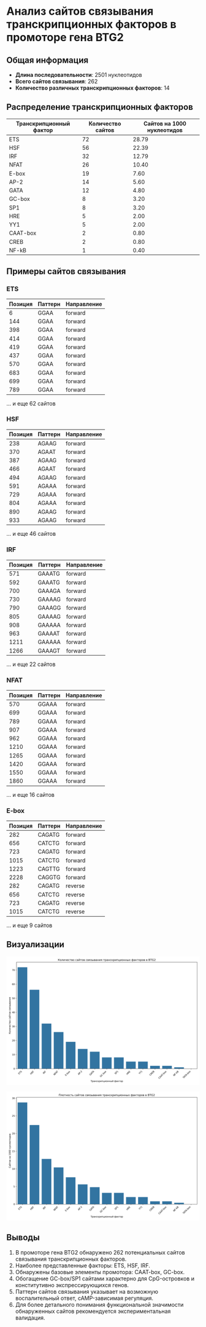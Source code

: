# Анализ сайтов связывания транскрипционных факторов в промоторе гена BTG2

## Общая информация

* **Длина последовательности**: 2501 нуклеотидов
* **Всего сайтов связывания**: 262
* **Количество различных транскрипционных факторов**: 14

## Распределение транскрипционных факторов

| Транскрипционный фактор | Количество сайтов | Сайтов на 1000 нуклеотидов |
|--------------------------|-------------------|------------------------------|
| ETS | 72 | 28.79 |
| HSF | 56 | 22.39 |
| IRF | 32 | 12.79 |
| NFAT | 26 | 10.40 |
| E-box | 19 | 7.60 |
| AP-2 | 14 | 5.60 |
| GATA | 12 | 4.80 |
| GC-box | 8 | 3.20 |
| SP1 | 8 | 3.20 |
| HRE | 5 | 2.00 |
| YY1 | 5 | 2.00 |
| CAAT-box | 2 | 0.80 |
| CREB | 2 | 0.80 |
| NF-kB | 1 | 0.40 |

## Примеры сайтов связывания

### ETS

| Позиция | Паттерн | Направление |
|---------|---------|-------------|
| 6 | GGAA | forward |
| 144 | GGAA | forward |
| 398 | GGAA | forward |
| 414 | GGAA | forward |
| 419 | GGAA | forward |
| 437 | GGAA | forward |
| 570 | GGAA | forward |
| 683 | GGAA | forward |
| 699 | GGAA | forward |
| 789 | GGAA | forward |

... и еще 62 сайтов

### HSF

| Позиция | Паттерн | Направление |
|---------|---------|-------------|
| 238 | AGAAG | forward |
| 370 | AGAAT | forward |
| 387 | AGAAG | forward |
| 466 | AGAAT | forward |
| 494 | AGAAG | forward |
| 591 | AGAAA | forward |
| 729 | AGAAA | forward |
| 804 | AGAAA | forward |
| 890 | AGAAG | forward |
| 933 | AGAAG | forward |

... и еще 46 сайтов

### IRF

| Позиция | Паттерн | Направление |
|---------|---------|-------------|
| 571 | GAAATG | forward |
| 592 | GAAATG | forward |
| 700 | GAAAGA | forward |
| 730 | GAAAAG | forward |
| 790 | GAAAGG | forward |
| 805 | GAAAAG | forward |
| 908 | GAAAAA | forward |
| 963 | GAAAAT | forward |
| 1211 | GAAAAA | forward |
| 1266 | GAAAGT | forward |

... и еще 22 сайтов

### NFAT

| Позиция | Паттерн | Направление |
|---------|---------|-------------|
| 570 | GGAAA | forward |
| 699 | GGAAA | forward |
| 789 | GGAAA | forward |
| 907 | GGAAA | forward |
| 962 | GGAAA | forward |
| 1210 | GGAAA | forward |
| 1265 | GGAAA | forward |
| 1420 | GGAAA | forward |
| 1550 | GGAAA | forward |
| 1860 | GGAAA | forward |

... и еще 16 сайтов

### E-box

| Позиция | Паттерн | Направление |
|---------|---------|-------------|
| 282 | CAGATG | forward |
| 656 | CATCTG | forward |
| 723 | CAGATG | forward |
| 1015 | CATCTG | forward |
| 1223 | CAGTTG | forward |
| 2228 | CAGGTG | forward |
| 282 | CAGATG | reverse |
| 656 | CATCTG | reverse |
| 723 | CAGATG | reverse |
| 1015 | CATCTG | reverse |

... и еще 9 сайтов

## Визуализации

![Количество сайтов связывания](BTG2_tf_binding_sites_count.png)

![Плотность сайтов связывания](BTG2_tf_binding_sites_density.png)

## Выводы

1. В промоторе гена BTG2 обнаружено 262 потенциальных сайтов связывания транскрипционных факторов.
2. Наиболее представленные факторы: ETS, HSF, IRF.
3. Обнаружены базовые элементы промотора: CAAT-box, GC-box.
4. Обогащение GC-box/SP1 сайтами характерно для CpG-островков и конститутивно экспрессирующихся генов.
5. Паттерн сайтов связывания указывает на возможную воспалительный ответ, cAMP-зависимая регуляция.
6. Для более детального понимания функциональной значимости обнаруженных сайтов рекомендуется экспериментальная валидация.
